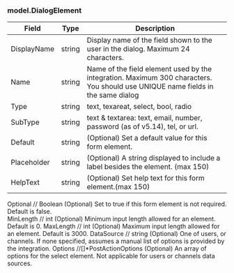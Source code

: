 ### model.DialogElement

|Field|Type|Description|
|-|-|-|
|DisplayName|string|Display name of the field shown to the user in the dialog. Maximum 24 characters.|
|Name|string|Name of the field element used by the integration. Maximum 300 characters. You should use UNIQUE name fields in the same dialog|
|Type|string|text, texareat, select, bool, radio|
|SubType|string|text & textarea:	text, email, number, password (as of v5.14), tel, or url.|
|Default|string|(Optional) Set a default value for this form element. |
|Placeholder|string|(Optional) A string displayed to include a label besides the element. (max 150)|
|HelpText|string|(Optional) Set help text for this form element.(max 150)|


Optional    				// Boolean				(Optional) Set to true if this form element is not required. Default is false.		
MinLength   				// int      			(Optional) Minimum input length allowed for an element. Default is 0.
MaxLength					// int					(Optional) Maximum input length allowed for an element. Default is 3000.
DataSource  				// string 				(Optional) One of users, or channels. If none specified, assumes a manual list of options is provided by the integration.
Options     				//[]*PostActionOptions	(Optional) An array of options for the select element. Not applicable for users or channels data sources.
